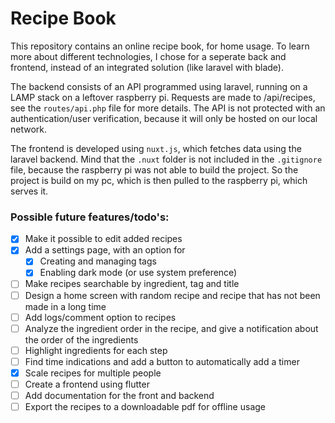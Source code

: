 # Recipe Book
This repository contains an online recipe book, for home usage. To learn more about different technologies, I chose for a seperate back and frontend, instead of an integrated solution (like laravel with blade). 

The backend consists of an API programmed using laravel, running on a LAMP stack on a leftover raspberry pi. Requests are made to /api/recipes, see the `routes/api.php` file for more details. The API is not protected with an authentication/user verification, because it will only be hosted on our local network.

The frontend is developed using `nuxt.js`, which fetches data using the laravel backend. Mind that the `.nuxt` folder is not included in the `.gitignore` file, because the raspberry pi was not able to build the project. So the project is build on my pc, which is then pulled to the raspberry pi, which serves it.


### Possible future features/todo's: 
- [x] Make it possible to edit added recipes
- [x] Add a settings page, with an option for 
    - [x] Creating and managing tags
    - [x] Enabling dark mode (or use system preference) 
- [ ] Make recipes searchable by ingredient, tag and title
- [ ] Design a home screen with random recipe and recipe that has not been made in a long time
- [ ] Add logs/comment option to recipes
- [ ] Analyze the ingredient order in the recipe, and give a notification about the order of the ingredients
- [ ] Highlight ingredients for each step
- [ ] Find time indications and add a button to automatically add a timer
- [x] Scale recipes for multiple people
- [ ] Create a frontend using flutter
- [ ] Add documentation for the front and backend
- [ ] Export the recipes to a downloadable pdf for offline usage
